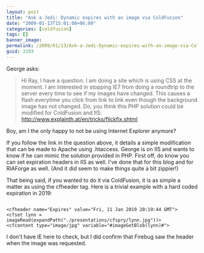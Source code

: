 ```yaml
---
layout: post
title: "Ask a Jedi: Dynamic expires with an image via ColdFusion"
date: "2009-01-13T15:01:00+06:00"
categories: [coldfusion]
tags: []
banner_image: 
permalink: /2009/01/13/Ask-a-Jedi-Dynamic-expires-with-an-image-via-ColdFusion
guid: 3193
---
```


George asks:

<blockquote>
<p>
Hi Ray, I have a question.  I am doing a site which is using CSS at the moment.  I am interested in stopping IE7 from doing a roundtrip to the server every time to see if my images have changed.  This causes a flash everytime you click from link to link even though the background image has not changed.  Do, you think this PHP solution could be modified for ColdFusion and IIS: <a href="http://www.explainth.at/en/tricks/flickfix.shtml">http://www.explainth.at/en/tricks/flickfix.shtml</a>
</p>
</blockquote>

Boy, am I the only happy to not be using Internet Explorer anymore?
<!--more-->
If you follow the link in the question above, it details a simple modification that can be made to Apache using .htaccess. George is on IIS and wants to know if he can mimic the solution provided in PHP. First off, do know you can set expiration headers in IIS as well. I've done that for this blog and for RIAForge as well. (And it did seem to make things quite a bit zippier!) 

That being said, if you wanted to do it via ColdFusion, it is as simple a matter as using the cfheader tag. Here is a trivial example with a hard coded expiration in 2019:

<code>
&lt;cfheader name="Expires" value="Fri, 11 Jan 2019 20:19:44 GMT"&gt;
&lt;cfset lynn = imageRead(expandPath("./presentations/cfspry/lynn.jpg"))&gt;
&lt;cfcontent type="image/jpg" variable="#imageGetBlob(lynn)#"&gt;
</code>

I don't have IE here to check, but I did confirm that Firebug saw the header when the image was requested.